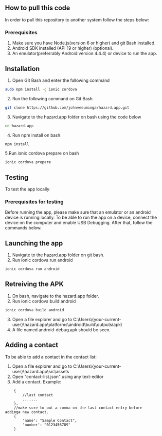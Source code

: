 ## How to pull this code

In order to pull this repository to another system follow the steps below:

### Prerequisites

1. Make sure you have Node.js(version 6 or higher) and git Bash installed.
2. Android SDK installed (API 19 or higher) (optional).
3. An emulator(preferrably Android version 4.4.4) or device to run the app.

## Installation
1. Open Git Bash and enter the following command
```bash
sudo npm install -g ionic cordova
```
2. Run the following command on Git Bash
```bash
git clone https://github.com/johnveeuminga/hazard.app.git
```
3. Navigate to the hazard.app folder on bash using the code below
```bash
cd hazard.app
```
4. Run npm install on bash
```bash
npm install
```
5.Run ionic cordova prepare on bash
```bash
ionic cordova prepare
```

## Testing

To test the app locally:

### Prerequisites for testing

Before running the app, please make sure that an emulator or an android device is running locally. To be able to run the app on a device, connect the device on the computer and enable USB Debugging. After that, follow the commands below.

## Launching the app
    
1. Navigate to the hazard.app folder on git bash.
2. Run ionic cordova run android
```bash
ionic cordova run android
```

## Retreiving the APK
1. On bash, navigate to the hazard.app folder.
2. Run ionic cordova build android
```bash
ionic cordova build android
```
3. Open a file explorer and go to C:\Users\\{your-current-user}\hazard.app\platforms\android\build\outputs\apk\
4. A file named android-debug.apk should be seen.

## Adding a contact
To be able to add a contact in the contact list:
1. Open a file explorer and go to C:\Users\\{your-current-user}\hazard.app\src\assets
2. Open "contact-list.json" using any text-editor
3. Add a contact. Example:
```
    {
        //last contact
        .......
    },
    //make sure to put a comma on the last contact entry before addinga new contact.
    {
        'name': "Sample Contact",
        'number': "0123456789"
    }
```
